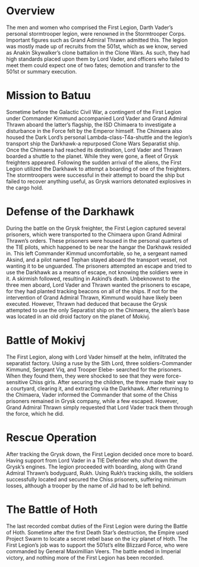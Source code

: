 # Overview

The men and women who comprised the First Legion, Darth Vader’s personal stormtrooper legion, were renowned in the Stormtrooper Corps.
Important figures such as Grand Admiral Thrawn admitted this.
The legion was mostly made up of recruits from the 501st, which as we know, served as Anakin Skywalker’s clone battalion in the Clone Wars.
As such, they had high standards placed upon them by Lord Vader, and officers who failed to meet them could expect one of two fates; demotion and transfer to the 501st or summary execution.

# Mission to Batuu

Sometime before the Galactic Civil War, a contingent of the First Legion under Commander Kimmund accompanied Lord Vader and Grand Admiral Thrawn aboard the latter’s flagship, the ISD Chimaera to investigate a disturbance in the Force felt by the Emperor himself.
The Chimaera also housed the Dark Lord’s personal Lambda-class-T4a-shuttle and the legion’s transport ship the Darkhawk-a repurposed Clone Wars Separatist ship.
Once the Chimaera had reached its destination, Lord Vader and Thrawn boarded a shuttle to the planet.
While they were gone, a fleet of Grysk freighters appeared.
Following the sudden arrival of the aliens, the First Legion utilized the Darkhawk to attempt a boarding of one of the freighters.
The stormtroopers were successful in their attempt to board the ship but failed to recover anything useful, as Grysk warriors detonated explosives in the cargo hold.

# Defense of the Darkhawk

During the battle on the Grysk freighter, the First Legion captured several prisoners, which were transported to the Chimaera upon Grand Admiral Thrawn’s orders.
These prisoners were housed in the personal quarters of the TIE pilots, which happened to be near the hangar the Darkhawk resided in.
This left Commander Kimmud uncomfortable, so he, a sergeant named Aksind, and a pilot named Tephan stayed aboard the transport vessel, not wanting it to be unguarded.
The prisoners attempted an escape and tried to use the Darkhawk as a means of escape, not knowing the soldiers were in it.
A skirmish followed, resulting in Askind’s death.
Unbeknownst to the three men aboard, Lord Vader and Thrawn wanted the prisoners to escape, for they had planted tracking beacons on all of the ships.
If not for the intervention of Grand Admiral Thrawn, Kimmund would have likely been executed.
However, Thrawn had deduced that because the Grysk attempted to use the only Separatist ship on the Chimaera, the alien’s base was located in an old droid factory on the planet of Mokivj.

# Battle of Mokivj

The First Legion, along with Lord Vader himself at the helm, infiltrated the separatist factory.
Using a ruse by the Sith Lord, three soldiers-Commander Kimmund, Sergeant Viq, and Trooper Elebe- searched for the prisoners.
When they found them, they were shocked to see that they were force-sensitive Chiss girls.
After securing the children, the three made their way to a courtyard, clearing it, and extracting via the Darkhawk.
After returning to the Chimaera, Vader informed the Commander that some of the Chiss prisoners remained in Grysk company, while a few escaped.
However, Grand Admiral Thrawn simply requested that Lord Vader track them through the force, which he did.

# Rescue Operation

After tracking the Grysk down, the First Legion decided once more to board.
Having support from Lord Vader in a TIE Defender who shut down the Grysk’s engines.
The legion proceeded with boarding, along with Grand Admiral Thrawn’s bodyguard, Rukh.
Using Rukh’s tracking skills, the soldiers successfully located and secured the Chiss prisoners, suffering minimum losses, although a trooper by the name of Jid had to be left behind.

# The Battle of Hoth

The last recorded combat duties of the First Legion were during the Battle of Hoth.
Sometime after the first Death Star’s destruction, the Empire used Project Swarm to locate a secret rebel base on the icy planet of Hoth.
The First Legion’s job was to support the 501st’s elite Blizzard Force, who were commanded by General Maximillian Veers.
The battle ended in Imperial victory, and nothing more of the First Legion has been recorded.
